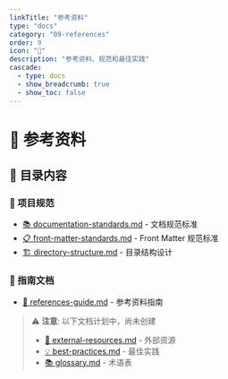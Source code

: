 ```yaml
---
linkTitle: "参考资料"
type: "docs"
category: "09-references"
order: 9
icon: "📖"
description: "参考资料、规范和最佳实践"
cascade:
  - type: docs
  - show_breadcrumb: true
  - show_toc: false
---
```


# 📖 参考资料

## 📂 目录内容

### 📄 项目规范
- [📚 documentation-standards.md](documentation-standards.md) - 文档规范标准
- [📋 front-matter-standards.md](front-matter-standards.md) - Front Matter 规范标准
- [🏗️ directory-structure.md](directory-structure.md) - 目录结构设计

### 📄 指南文档
- [📖 references-guide.md](references-guide.md) - 参考资料指南

> ⚠️ **注意**: 以下文档计划中，尚未创建
> - [🔗 external-resources.md](external-resources.md) - 外部资源
> - [💡 best-practices.md](best-practices.md) - 最佳实践
> - [📚 glossary.md](glossary.md) - 术语表
